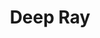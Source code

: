 ---
# Display name
title: Deep Ray

weight: 25

# Is this the primary user of the site?
superuser: false

# Role/position/tagline
role: Faculty

# Organizations/Affiliations to show in About widget
organizations:
- name: University of Maryland, College Park
  url: https://umd.edu

# Social/Academic Networking
# For available icons, see: https://sourcethemes.com/academic/docs/page-builder/#icons
#   For an email link, use "fas" icon pack, "envelope" icon, and a link in the
#   form "mailto:your-email@example.com" or "/#contact" for contact widget.
social:
- icon: globe
  icon_pack: fas
  link: 'https://deepray.github.io/'
- icon: envelope
  icon_pack: fas
  link: 'mailto:deepray@umd.edu'
- icon: linkedin
  icon_pack: fab
  link: 'https://www.linkedin.com/in/deep-ray'
- icon: google-scholar
  icon_pack: ai
  link: https://scholar.google.com/citations?user=7wZjDQ4AAAAJ&hl=en&oi=sra
# - icon: github
#   icon_pack: fab
#   link: https://github.com/dsvolpe
- icon: orcid
  icon_pack: fab
  link: https://orcid.org/0000-0002-8460-9862
# - icon: twitter
#   icon_pack: fab
#   link: https://twitter.com/rostrosfisicos


# Link to a PDF of your resume/CV.
# To use: copy your resume to `static/media/resume.pdf`, enable `ai` icons in `params.toml`, 
# and uncomment the lines below.
# - icon: cv
#   icon_pack: ai
#   link: media/resume.pdf

# Highlight the author in author lists? (true/false)
highlight_name: true

user_groups:
- Senior Personnel
---